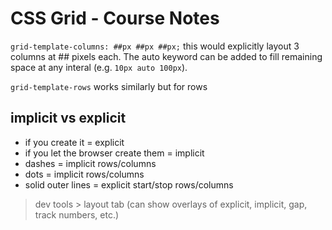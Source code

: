 # CSS Grid - Course Notes

`grid-template-columns: ##px ##px ##px;` this would explicitly layout 3 columns at ## pixels each. The auto keyword can be added to fill remaining space at any interal (e.g. `10px auto 100px`). 

`grid-template-rows` works similarly but for rows

## implicit vs explicit  
- if you create it = explicit
- if you let the browser create them = implicit
- dashes = implicit rows/columns
- dots = implicit rows/columns
- solid outer lines = explicit start/stop rows/columns

> dev tools > layout tab (can show overlays of explicit, implicit, gap, track numbers, etc.)
